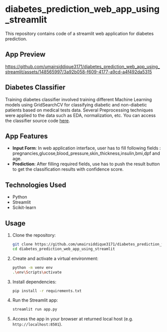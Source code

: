 # diabetes_prediction_web_app_using_streamlit
This repository contains code of a streamlit web application for diabetes prediction.

## App Preview
https://github.com/umairsiddique3171/diabetes_prediction_web_app_using_streamlit/assets/148565997/3a92b058-f609-4177-a9cd-a4f492da5315

## Diabetes Classifier
Training diabetes classifier involved training different Machine Learning models using GridSearchCV for classifying diabetic and non-diabetic patients based on medical tests data. Several Preprocessing techniques were applied to the data such as EDA, normalization, etc. You can access the classifier source code [here](https://github.com/umairsiddique3171/Machine-Learning-Projects/tree/main/diabetes_prediction).

## App Features

- **Input Form**: In web application interface, user has to fill following fields : pregnancies,glucose,blood_pressure,skin_thickness,insulin,bmi,dpf and age.
- **Prediction**: After filling required fields, use has to push the result button to get the classification results with confidence score.

## Technologies Used

- Python
- Streamlit
- Scikit-learn

## Usage

1. Clone the repository:

    ```bash
    git clone https://github.com/umairsiddique3171/diabetes_prediction_web_app_using_streamlit.git
    cd diabetes_prediction_web_app_using_streamlit
    ```

2. Create and activate a virtual environment:

    ```bash
    python -m venv env
    .\env\Scripts\activate
    ```

3. Install dependencies:

    ```bash
    pip install -r requirements.txt
    ```

4. Run the Streamlit app:

    ```bash
    streamlit run app.py
    ```

5. Access the app in your browser at returned local host (e.g. `http://localhost:8501`).


